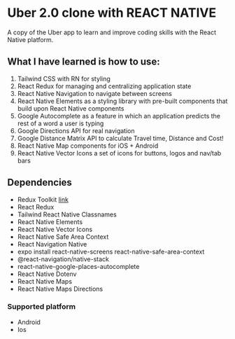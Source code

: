 # Uber 2.0 clone with REACT NATIVE
  A copy of the Uber app to learn and improve coding skills with the React Native platform.

## What I have learned is how to use:

1. Tailwind CSS with RN for styling
2. React Redux for managing and centralizing application state
3. React Native Navigation to navigate between screens
4. React Native Elements as a styling library with pre-built components that build upon React Native components
5. Google Autocomplete as a feature in which an application predicts the rest of a word a user is typing
6. Google Directions API for real navigation
7. Google Distance Matrix API to calculate Travel time, Distance and Cost!
8. React Native Map components for iOS + Android
9. React Native Vector Icons a set of icons for buttons, logos and nav/tab bars

## Dependencies
  - Redux Toolkit [link](https://redux-toolkit.js.org/)
  - React Redux
  - Tailwind React Native Classnames
  - React Native Elements
  - React Native Vector Icons
  - React Native Safe Area Context
  - React Navigation Native
  - expo install react-native-screens react-native-safe-area-context
  - @react-navigation/native-stack
  - react-native-google-places-autocomplete
  - React Native Dotenv
  - React Native Maps
  - React Native Maps Directions



### Supported platform

- Android
- Ios